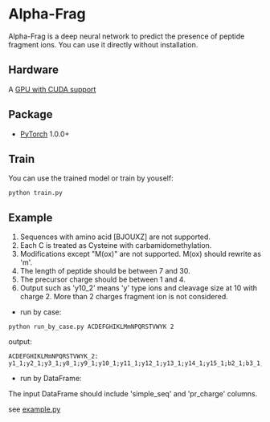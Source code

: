 # Alpha-Frag

Alpha-Frag is a deep neural network to predict the presence of peptide fragment ions. You can use it directly without installation.

## Hardware

A [GPU with CUDA support](https://developer.nvidia.com/cuda-gpus)

## Package

- [PyTorch](https://pytorch.org/get-started/locally/#windows-anaconda) 1.0.0+

## Train
You can use the trained model or train by youself:
```shell script
python train.py
```

## Example

1. Sequences with amino acid [BJOUXZ] are not supported.
2. Each C is treated as Cysteine with carbamidomethylation.
3. Modifications except "M(ox)" are not supported.
M(ox) should rewrite as 'm'.
4. The length of peptide should be between 7 and 30.
5. The precursor charge should be between 1 and 4.
6. Output such as 'y10_2' means 'y' type ions and cleavage size at 10 with charge 2. More than 2 charges fragment ion is not considered.

- run by case:
```shell script
python run_by_case.py ACDEFGHIKLMmNPQRSTVWYK 2
```
output:
```shell script
ACDEFGHIKLMmNPQRSTVWYK_2: y1_1;y2_1;y3_1;y8_1;y9_1;y10_1;y11_1;y12_1;y13_1;y14_1;y15_1;b2_1;b3_1;b4_1;b7_1;b8_1;b9_1;b10_1
```

- run by DataFrame:

The input DataFrame should include 'simple_seq' and 'pr_charge' columns.

see [example.py](https://github.com/YuAirLab/Alpha-Frag/)



